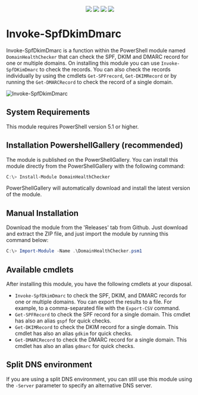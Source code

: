 <p align="center">
  <a href="https://www.powershellgallery.com/packages/DomainHealthChecker/"><img src="https://img.shields.io/powershellgallery/v/DomainHealthChecker"></a>
  <a href="https://www.powershellgallery.com/packages/DomainHealthChecker/"><img src="https://img.shields.io/badge/platform-windows-green"></a>
  <a href="https://www.powershellgallery.com/packages/DomainHealthChecker/"><img src="https://img.shields.io/github/languages/code-size/t13nn3s/domainhealthchecker"></a>
  <a href="https://www.powershellgallery.com/packages/DomainHealthChecker/"><img src="https://img.shields.io/powershellgallery/dt/DomainHealthChecker"></a>
</p>

<p align="center">

# Invoke-SpfDkimDmarc
Invoke-SpfDkimDmarc is a function within the PowerShell module named `DomainHealthChecker` that can check the SPF, DKIM and DMARC record for one or multiple domains. On installing this module you can use `Invoke-SpfDKimDmarc` to check the records. You can also check the records individually by using the cmdlets `Get-SPFrecord`, `Get-DKIMRecord` or by running the `Get-DMARCRecord` to check the record of a single domain.


![Invoke-SpfDkimDmarc](https://github.com/T13nn3s/Show-SpfDkimDmarc/blob/main/logo/Show-SpfDkimDmarc.png)


## System Requirements
This module requires PowerShell version 5.1 or higher. 

## Installation PowershellGallery (recommended)
The module is published on the PowerShellGallery. You can install this module directly from the PowerShellGallery with the following command:
```powershell
C:\> Install-Module DomainHealthChecker
```
PowerShellGallery will automatically download and install the latest version of the module. 

## Manual Installation
Download the module from the 'Releases' tab from Github. Just download and extract the ZIP file, and just import the module by running this command below:
```powershell
C:\> Import-Module -Name .\DomainHealthChecker.psm1
```

## Available cmdlets
After installing this module, you have the following cmdlets at your disposal.

- `Invoke-SpfDkimDmarc` to check the SPF, DKIM, and DMARC records for one or multiple domains. You can export the results to a file. For example, to a comma-separated file with the `Export-CSV` command.
- `Get-SPFRecord` to check the SPF record for a single domain. This cmdlet has also an alias `gspf` for quick checks.
- `Get-DKIMRecord` to check the DKIM record for a single domain. This cmdlet has also an alias `gdkim` for quick checks.
- `Get-DMARCRecord` to check the DMARC record for a single domain. This cmdlet has also an alias `gdmarc` for quick checks.

## Split DNS environment
If you are using a split DNS environment, you can still use this module using the `-Server` parameter to specify an alternative DNS server.
